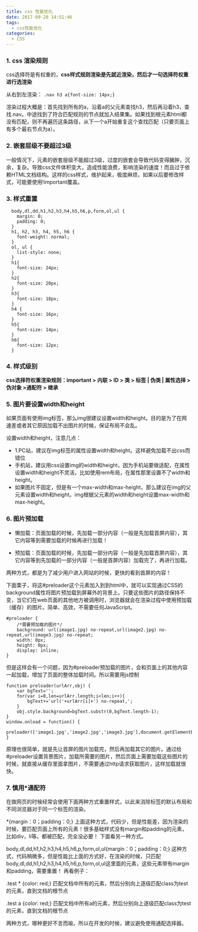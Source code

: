 ```yaml
---
title: css 性能优化
date: 2017-09-28 14:51:46
tags:
  - css性能优化
categories: 
  - CSS
---
```



### 1. css 渲染规则

css选择符是有权重的，**css样式规则渲染是先就近渲染，然后才一句选择符权重进行选渲染**

从右到左渲染：
```.nav h3 a{font-size: 14px;}```

渲染过程大概是：首先找到所有的a，沿着a的父元素查找h3，然后再沿着h3，查找.nav。中途找到了符合匹配规则的节点就加入结果集。如果找到根元素html都没有匹配，则不再遍历这条路径，从下一个a开始重复这个查找匹配（只要页面上有多个最右节点为a）。

### 2. 嵌套层级不要超过3级

一般情况下，元素的嵌套层级不能超过3级，过度的嵌套会导致代码变得臃肿，沉余，复杂。导致css文件体积变大，造成性能浪费，影响渲染的速度！而且过于依赖HTML文档结构。这样的css样式，维护起来，极度麻烦，如果以后要修改样式，可能要使用!important覆盖。

### 3. 样式重置
```
  body,dl,dd,h1,h2,h3,h4,h5,h6,p,form,ol,ul {
    margin: 0;
    padding: 0;
  }
  h1, h2, h3, h4, h5, h6 {
    font-weight: normal;
  }
  ol, ul {
    list-style: none;
  }
  h1{
    font-size: 24px;
  }
  h2{
    font-size: 20px;
  }
  h3{
    font-size: 18px;
  }
  h4 {
    font-size: 16px;
  }
  h5{
    font-size: 14px;
  }
  h6{
    font-size: 12px;
  }
```

### 4. 样式级别

**css选择符权重渲染规则：important > 内联 > ID > 类 > 标签 | 伪类 | 属性选择 > 伪对象 >通配符 > 继承**

### 5. 图片要设置width和height

如果页面有使用img标签，那么img很建议设置width和height。目的是为了在网速差或者其它原因加载不出图片的时候，保证布局不会乱。

设置width和height，注意几点：
  - 1.PC站，建议在img标签的属性设置width和height。这样避免加载不出css而错位
  - 手机站，建议用css设置img的width和height，因为手机站要做适配，在属性设置width和height不灵活，比如使用rem布局，在属性那里设置不了width和height。
  - 如果图片不固定，但是有一个max-width和max-height，那么建议在img的父元素设置width和height。img根据父元素的width和height设置max-width和max-height。

### 6. 图片预加载

- 懒加载：页面加载的时候，先加载一部分内容（一般是先加载首屏内容），其它内容等到需要加载的时候再进行加载！

- 预加载：页面加载的时候，先加载一部分内容（一般是先加载首屏内容），其它内容等到先加载的一部分内容（一般是首屏内容）加载完了，再进行加载。

两种方式，都是为了减少用户进入网站的时候，更快的看到首屏的内容！

下面栗子，将这#preloader这个元素加入到到html中，就可以实现通过CSS的background属性将图片预加载到屏幕外的背景上。只要这些图片的路径保持不变，当它们在web页面的其他地方被调用时，浏览器就会在渲染过程中使用预加载（缓存）的图片。简单、高效，不需要任何JavaScript。
```
#preloader {
    /*需要预加载的图片*/
    background: url(image1.jpg) no-repeat,url(image2.jpg) no-repeat,url(image3.jpg) no-repeat;
    width: 0px;
    height: 0px;
    display: inline;
}
```
但是这样会有一个问题，因为#preloader预加载的图片，会和页面上的其他内容一起加载，增加了页面的整体加载时间。所以需要用js控制
```
function preloader(urlArr,obj) {
    var bgText='';
    for(var i=0,len=urlArr.length;i<len;i++){
        bgText+='url('+urlArr[i]+') no-repeat,';
    }
    obj.style.background=bgText.substr(0,bgText.length-1);
}
window.onload = function() {
   preloader(['image1.jpg','image2.jpg','image3.jpg'],document.getElementById('preloader'));
}
```
原理也很简单，就是先让首屏的图片加载完，然后再加载其它的图片。通过给#preloader设置背景图片，加载所需要的图片，然后页面上需要加载这些图片的时候，就直接从缓存里面拿图片，不需要通过http请求获取图片，这样加载就很快。

### 7. 慎用*通配符

在做网页的时候经常会使用下面两种方式重置样式，以此来消除标签的默认布局和不同浏览器对于同一个标签的渲染。

*{margin：0；padding：0;}
上面这种方式，代码少，但是性能差，因为渲染的时候，要匹配页面上所有的元素！很多基础样式没有margin和padding的元素，比如div，li等。都被匹配，完全没必要！
下面看另一种方式。

body,dl,dd,h1,h2,h3,h4,h5,h6,p,form,ol,ul{margin：0；padding：0;}
这种方式，代码稍微多，但是性能比上面的方式好，在渲染的时候，只匹配body,dl,dd,h1,h2,h3,h4,h5,h6,p,form,ol,ul这里面的元素，这些元素带有margin和padding，需要重置！
再看例子：

.test * {color: red;}
匹配文档中所有的元素，然后分别向上逐级匹配class为test的元素，直到文档的根节点

.test a {color: red;}
匹配文档中所有a的元素，然后分别向上逐级匹配class为test的元素，直到文档的根节点

两种方式，哪种更好不言而喻，所以在开发的时候，建议避免使用通配选择器。

